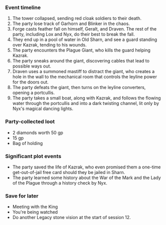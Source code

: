 ### Event timeline
1. The tower collapsed, sending red cloak soldiers to their death.
2. The party lose track of Garhorn and Blinker in the chaos.
3. Forge casts feather fall on himself, Geralt, and Draven. The rest of the party, including Lox and Nyx, do their best to break the fall.
4. They end up in a pool of water in Old Sharn, and see a guard standing over Kazrak, tending to his wounds.
5. The party encounters the Plague Giant, who kills the guard helping Kazrak.
6. The party sneaks around the giant, discovering cables that lead to possible ways out.
7. Draven uses a summoned mastiff to distract the giant, who creates a hole in the wall to the mechanical room that controls the leyline power for the doors out.
8. The party defeats the giant, then turns on the leyline converters, opening a portcullis.
9. The party takes a small boat, along with Kazrak, and follows the flowing water through the portcullis and into a dark twisting channel, lit only by Nyx's magical dancing lights.

### Party-collected loot
* 2 diamonds worth 50 gp
* 15 gp
* Bag of holding

### Significant plot events
* The party saved the life of Kazrak, who even promised them a one-time get-out-of-jail free card should they be jailed in Sharn.
* The party learned some history about the War of the Mark and the Lady of the Plague through a history check by Nyx.

### Save for later
* Meeting with the King
* You're being watched
* Do another Legacy stone vision at the start of session 12.